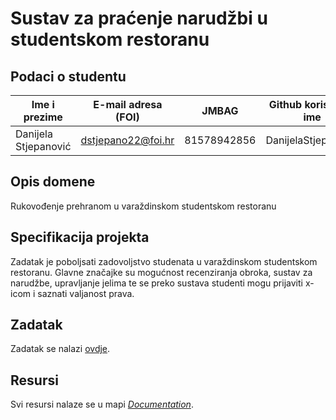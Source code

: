 
# Sustav za praćenje narudžbi u studentskom restoranu

## Podaci o studentu

Ime i prezime | E-mail adresa (FOI) | JMBAG | Github korisničko ime
------------  | ------------------- | ----- | ---------------------
Danijela Stjepanović | dstjepano22@foi.hr | 81578942856 | DanijelaStjepanovic


## Opis domene
Rukovođenje prehranom u varaždinskom studentskom restoranu 

## Specifikacija projekta
Zadatak je poboljsati zadovoljstvo studenata u varaždinskom studentskom restoranu. Glavne značajke su mogućnost recenziranja obroka, sustav za narudžbe, upravljanje jelima te se preko sustava studenti mogu prijaviti x-icom i saznati valjanost prava.

## Zadatak
Zadatak se nalazi [ovdje](https://github.com/foivz/pi2024-zadace-DanijelaStjepanovic/blob/master/Documentation/Zadatak%20-%20SCVZ.pdf).

## Resursi
Svi resursi nalaze se u mapi [_Documentation_](https://github.com/foivz/pi2024-zadace-DanijelaStjepanovic/tree/master/Documentation).
